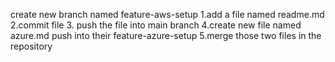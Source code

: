 create new branch named feature-aws-setup
     1.add a file named readme.md
     2.commit file
     3. push the file into main branch
     4.create new file named azure.md push into their feature-azure-setup
     5.merge those two files in the repository
     
